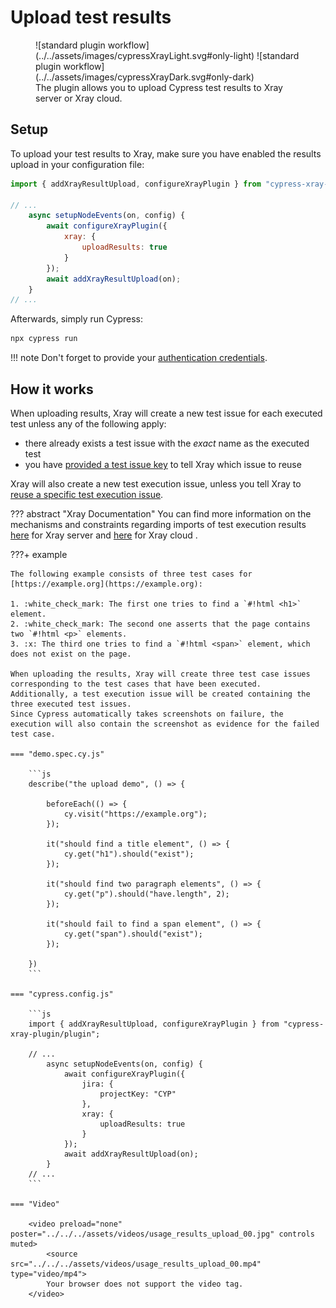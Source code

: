 # Upload test results

<figure markdown>
  ![standard plugin workflow](../../assets/images/cypressXrayLight.svg#only-light)
  ![standard plugin workflow](../../assets/images/cypressXrayDark.svg#only-dark)
  <figcaption>The plugin allows you to upload Cypress test results to Xray server or Xray cloud.</figcaption>
</figure>

## Setup

To upload your test results to Xray, make sure you have enabled the results upload in your configuration file:

```js
import { addXrayResultUpload, configureXrayPlugin } from "cypress-xray-plugin/plugin";

// ...
    async setupNodeEvents(on, config) {
        await configureXrayPlugin({
            xray: {
                uploadResults: true
            }
        });
        await addXrayResultUpload(on);
    }
// ...
```

Afterwards, simply run Cypress:

```sh
npx cypress run
```

!!! note
    Don't forget to provide your [authentication credentials](../configuration/authentication.md).

## How it works

When uploading results, Xray will create a new test issue for each executed test unless any of the following apply:

* there already exists a test issue with the *exact* name as the executed test
* you have [provided a test issue key](targetingExistingIssues.md) to tell Xray which issue to reuse

Xray will also create a new test execution issue, unless you tell Xray to [reuse a specific test execution issue](../configuration/jira.md#testexecutionissuekey).

??? abstract "Xray Documentation"
    You can find more information on the mechanisms and constraints regarding imports of test execution results [here](https://docs.getxray.app/display/XRAY/Import+Execution+Results#ImportExecutionResults-XrayJSONformat) for Xray server and [here](https://docs.getxray.app/display/XRAYCLOUD/Using+Xray+JSON+format+to+import+execution+results#UsingXrayJSONformattoimportexecutionresults-XrayJSONformat) for Xray cloud .


???+ example

    The following example consists of three test cases for [https://example.org](https://example.org):

    1. :white_check_mark: The first one tries to find a `#!html <h1>` element.
    2. :white_check_mark: The second one asserts that the page contains two `#!html <p>` elements.
    3. :x: The third one tries to find a `#!html <span>` element, which does not exist on the page.

    When uploading the results, Xray will create three test case issues corresponding to the test cases that have been executed.
    Additionally, a test execution issue will be created containing the three executed test issues.
    Since Cypress automatically takes screenshots on failure, the execution will also contain the screenshot as evidence for the failed test case.

    === "demo.spec.cy.js"

        ```js
        describe("the upload demo", () => {

            beforeEach(() => {
                cy.visit("https://example.org");
            });

            it("should find a title element", () => {
                cy.get("h1").should("exist");
            });

            it("should find two paragraph elements", () => {
                cy.get("p").should("have.length", 2);
            });

            it("should fail to find a span element", () => {
                cy.get("span").should("exist");
            });

        })
        ```

    === "cypress.config.js"

        ```js
        import { addXrayResultUpload, configureXrayPlugin } from "cypress-xray-plugin/plugin";

        // ...
            async setupNodeEvents(on, config) {
                await configureXrayPlugin({
                    jira: {
                        projectKey: "CYP"
                    },
                    xray: {
                        uploadResults: true
                    }
                });
                await addXrayResultUpload(on);
            }
        // ...
        ```

    === "Video"

        <video preload="none" poster="../../../assets/videos/usage_results_upload_00.jpg" controls muted>
            <source src="../../../assets/videos/usage_results_upload_00.mp4" type="video/mp4">
            Your browser does not support the video tag.
        </video>
